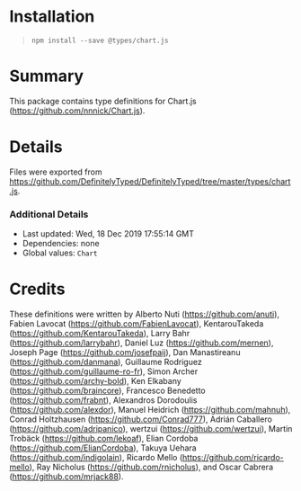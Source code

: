 # Installation
> `npm install --save @types/chart.js`

# Summary
This package contains type definitions for Chart.js (https://github.com/nnnick/Chart.js).

# Details
Files were exported from https://github.com/DefinitelyTyped/DefinitelyTyped/tree/master/types/chart.js.

### Additional Details
 * Last updated: Wed, 18 Dec 2019 17:55:14 GMT
 * Dependencies: none
 * Global values: `Chart`

# Credits
These definitions were written by Alberto Nuti (https://github.com/anuti), Fabien Lavocat (https://github.com/FabienLavocat), KentarouTakeda (https://github.com/KentarouTakeda), Larry Bahr (https://github.com/larrybahr), Daniel Luz (https://github.com/mernen), Joseph Page (https://github.com/josefpaij), Dan Manastireanu (https://github.com/danmana), Guillaume Rodriguez (https://github.com/guillaume-ro-fr), Simon Archer (https://github.com/archy-bold), Ken Elkabany (https://github.com/braincore), Francesco Benedetto (https://github.com/frabnt), Alexandros Dorodoulis (https://github.com/alexdor), Manuel Heidrich (https://github.com/mahnuh), Conrad Holtzhausen (https://github.com/Conrad777), Adrián Caballero (https://github.com/adripanico), wertzui (https://github.com/wertzui), Martin Trobäck (https://github.com/lekoaf), Elian Cordoba (https://github.com/ElianCordoba), Takuya Uehara (https://github.com/indigolain), Ricardo Mello (https://github.com/ricardo-mello), Ray Nicholus (https://github.com/rnicholus), and Oscar Cabrera (https://github.com/mrjack88).
